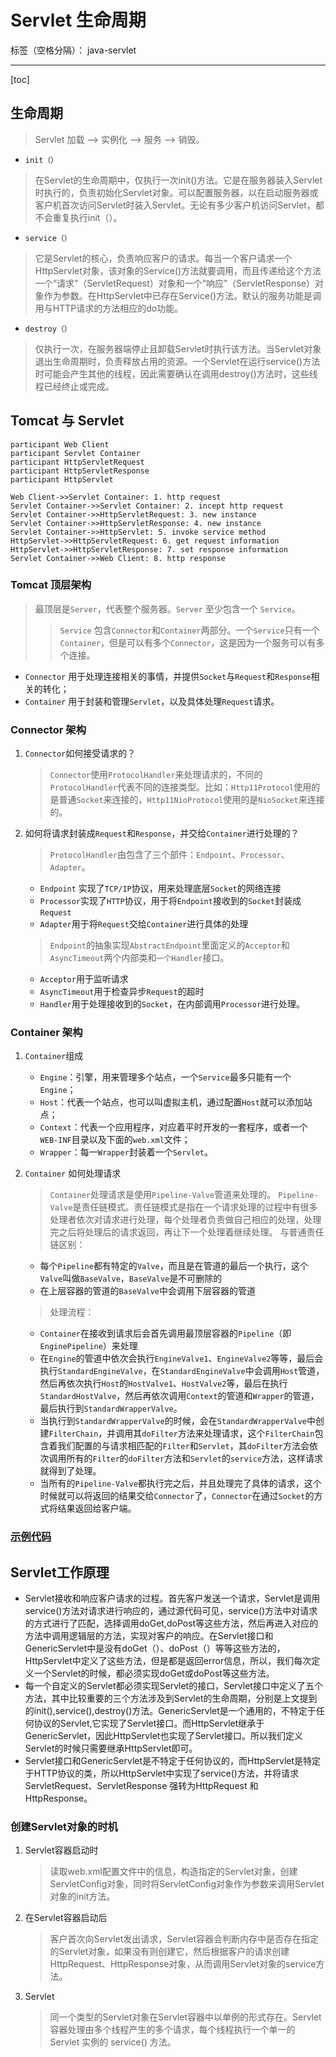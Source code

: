 # Servlet 生命周期

标签（空格分隔）： java-servlet

---

[toc]

## 生命周期

> Servlet 加载 —> 实例化 —> 服务 —> 销毁。

- `init（）`
> 在Servlet的生命周期中，仅执行一次init()方法。它是在服务器装入Servlet时执行的，负责初始化Servlet对象。可以配置服务器，以在启动服务器或客户机首次访问Servlet时装入Servlet。无论有多少客户机访问Servlet，都不会重复执行init（）。

- `service（）`
> 它是Servlet的核心，负责响应客户的请求。每当一个客户请求一个HttpServlet对象，该对象的Service()方法就要调用，而且传递给这个方法一个“请求”（ServletRequest）对象和一个“响应”（ServletResponse）对象作为参数。在HttpServlet中已存在Service()方法。默认的服务功能是调用与HTTP请求的方法相应的do功能。

- `destroy（）`
> 仅执行一次，在服务器端停止且卸载Servlet时执行该方法。当Servlet对象退出生命周期时，负责释放占用的资源。一个Servlet在运行service()方法时可能会产生其他的线程，因此需要确认在调用destroy()方法时，这些线程已经终止或完成。

## Tomcat 与 Servlet

```sequence
participant Web Client
participant Servlet Container
participant HttpServletRequest
participant HttpServletResponse
participant HttpServlet

Web Client->>Servlet Container: 1. http request
Servlet Container->>Servlet Container: 2. incept http request
Servlet Container->>HttpServletRequest: 3. new instance
Servlet Container->>HttpServletResponse: 4. new instance
Servlet Container->>HttpServlet: 5. invoke service method
HttpServlet->>HttpServletRequest: 6. get request information
HttpServlet->>HttpServletResponse: 7. set response information
Servlet Container->>Web Client: 8. http response
```

### Tomcat 顶层架构
> 最顶层是`Server`，代表整个服务器。`Server` 至少包含一个 `Service`。
>> `Service` 包含`Connector`和`Container`两部分。一个`Service`只有一个`Container`，但是可以有多个`Connector`，这是因为一个服务可以有多个连接。

- `Connector` 用于处理连接相关的事情，并提供`Socket`与`Request`和`Response`相关的转化；
- `Container` 用于封装和管理`Servlet`，以及具体处理`Request`请求。

### Connector 架构
1. `Connector`如何接受请求的？
    > `Connector`使用`ProtocolHandler`来处理请求的，不同的`ProtocolHandler`代表不同的连接类型。比如：`Http11Protocol`使用的是普通`Socket`来连接的，`Http11NioProtocol`使用的是`NioSocket`来连接的。
1. 如何将请求封装成`Request`和`Response`，并交给`Container`进行处理的？
    > `ProtocolHandler`由包含了三个部件：`Endpoint`、`Processor`、`Adapter`。
    - `Endpoint` 实现了`TCP/IP`协议，用来处理底层`Socket`的网络连接
    - `Processor`实现了`HTTP`协议，用于将`Endpoint`接收到的`Socket`封装成`Request`
    - `Adapter`用于将`Request`交给`Container`进行具体的处理
    > `Endpoint`的抽象实现`AbstractEndpoint`里面定义的`Acceptor`和`AsyncTimeout`两个内部类和`一个Handler`接口。
    - `Acceptor`用于监听请求
    - `AsyncTimeout`用于检查异步`Request`的超时
    - `Handler`用于处理接收到的`Socket`，在内部调用`Processor`进行处理。

### Container 架构
1. `Container`组成
    - `Engine`：引擎，用来管理多个站点，一个`Service`最多只能有一个`Engine`；
    - `Host`：代表一个站点，也可以叫虚拟主机，通过配置`Host`就可以添加站点；
    - `Context`：代表一个应用程序，对应着平时开发的一套程序，或者一个`WEB-INF`目录以及下面的`web.xml`文件；
    - `Wrapper`：每一`Wrapper`封装着一个`Servlet`。

1. `Container` 如何处理请求
    > `Container`处理请求是使用`Pipeline-Valve`管道来处理的。
    > `Pipeline-Valve`是责任链模式。责任链模式是指在一个请求处理的过程中有很多处理者依次对请求进行处理，每个处理者负责做自己相应的处理，处理完之后将处理后的请求返回，再让下一个处理着继续处理。
    > 与普通责任链区别：
    - 每个`Pipeline`都有特定的`Valve`，而且是在管道的最后一个执行，这个`Valve`叫做`BaseValve`，`BaseValve`是不可删除的
    - 在上层容器的管道的`BaseValve`中会调用下层容器的管道
    > 处理流程：
    - `Container`在接收到请求后会首先调用最顶层容器的`Pipeline`（即`EnginePipeline`）来处理
    - 在`Engine`的管道中依次会执行`EngineValve1`、`EngineValve2`等等，最后会执行`StandardEngineValve`，在`StandardEngineValve`中会调用`Host`管道，然后再依次执行`Host`的`HostValve1`、`HostValve2`等，最后在执行`StandardHostValve`，然后再依次调用`Context`的管道和`Wrapper`的管道，最后执行到`StandardWrapperValve`。
    - 当执行到`StandardWrapperValve`的时候，会在`StandardWrapperValve`中创建`FilterChain`，并调用其`doFilter`方法来处理请求，这个`FilterChain`包含着我们配置的与请求相匹配的`Filter`和`Servlet`，其`doFilter`方法会依次调用所有的`Filter`的`doFilter`方法和`Servlet`的`service`方法，这样请求就得到了处理。
    - 当所有的`Pipeline-Valve`都执行完之后，并且处理完了具体的请求，这个时候就可以将返回的结果交给`Connector`了，`Connector`在通过`Socket`的方式将结果返回给客户端。

### [示例代码](https://github.com/scyking/subject/tree/master/src/main/java/server/TestTomcat.java)

## Servlet工作原理
- Servlet接收和响应客户请求的过程。首先客户发送一个请求，Servlet是调用service()方法对请求进行响应的，通过源代码可见，service()方法中对请求的方式进行了匹配，选择调用doGet,doPost等这些方法，然后再进入对应的方法中调用逻辑层的方法，实现对客户的响应。在Servlet接口和GenericServlet中是没有doGet（）、doPost（）等等这些方法的，HttpServlet中定义了这些方法，但是都是返回error信息，所以，我们每次定义一个Servlet的时候，都必须实现doGet或doPost等这些方法。
- 每一个自定义的Servlet都必须实现Servlet的接口，Servlet接口中定义了五个方法，其中比较重要的三个方法涉及到Servlet的生命周期，分别是上文提到的init(),service(),destroy()方法。GenericServlet是一个通用的，不特定于任何协议的Servlet,它实现了Servlet接口。而HttpServlet继承于GenericServlet，因此HttpServlet也实现了Servlet接口。所以我们定义Servlet的时候只需要继承HttpServlet即可。
- Servlet接口和GenericServlet是不特定于任何协议的，而HttpServlet是特定于HTTP协议的类，所以HttpServlet中实现了service()方法，并将请求ServletRequest、ServletResponse
强转为HttpRequest 和 HttpResponse。

### 创建Servlet对象的时机

1. Servlet容器启动时
    > 读取web.xml配置文件中的信息，构造指定的Servlet对象，创建ServletConfig对象，同时将ServletConfig对象作为参数来调用Servlet对象的init方法。
1. 在Servlet容器启动后
    > 客户首次向Servlet发出请求，Servlet容器会判断内存中是否存在指定的Servlet对象，如果没有则创建它，然后根据客户的请求创建HttpRequest、HttpResponse对象，从而调用Servlet对象的service方法。
1. Servlet
    > 同一个类型的Servlet对象在Servlet容器中以单例的形式存在。Servlet 容器处理由多个线程产生的多个请求，每个线程执行一个单一的 Servlet 实例的 service() 方法。
